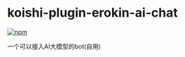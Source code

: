 # koishi-plugin-erokin-ai-chat

[![npm](https://img.shields.io/npm/v/koishi-plugin-erokin-ai-chat?style=flat-square)](https://www.npmjs.com/package/koishi-plugin-erokin-ai-chat)

一个可以接入AI大模型的bot(自用)

